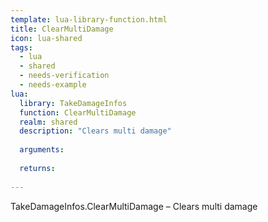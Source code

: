```yaml
---
template: lua-library-function.html
title: ClearMultiDamage
icon: lua-shared
tags:
  - lua
  - shared
  - needs-verification
  - needs-example
lua:
  library: TakeDamageInfos
  function: ClearMultiDamage
  realm: shared
  description: "Clears multi damage"
  
  arguments:
  
  returns:
    
---
```


<div class="lua__search__keywords">
TakeDamageInfos.ClearMultiDamage &#x2013; Clears multi damage
</div>
